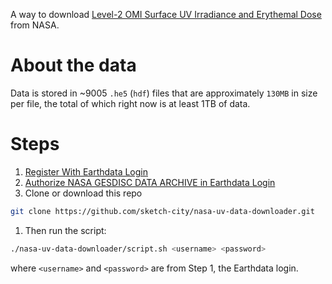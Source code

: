 A way to download [Level-2 OMI Surface UV Irradiance and Erythemal Dose](https://disc.gsfc.nasa.gov/Aura/data-holdings/OMI/omuvbg_v003.shtml) from NASA.

# About the data

Data is stored in ~9005 `.he5` (`hdf`) files that are approximately `130MB` in size per file, the total of which right now is at least 1TB of data.

# Steps

1. [Register With Earthdata Login](https://wiki.earthdata.nasa.gov/display/EL/How+To+Register+With+Earthdata+Login)
1. [Authorize NASA GESDISC DATA ARCHIVE in Earthdata Login](https://disc.gsfc.nasa.gov/registration/authorizing-gesdisc-data-access-in-earthdata_login)
1. Clone or download this repo

  ```bash
  git clone https://github.com/sketch-city/nasa-uv-data-downloader.git
  ```

1. Then run the script:

  ```bash
  ./nasa-uv-data-downloader/script.sh <username> <password>
  ```
  where `<username>` and `<password>` are from Step 1, the Earthdata login.
